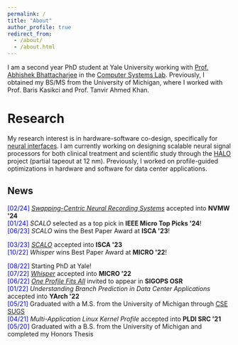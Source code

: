 ```yaml
---
permalink: /
title: "About"
author_profile: true
redirect_from: 
  - /about/
  - /about.html
---
```


I am a second year PhD student at Yale University working with 
[Prof. Abhishek Bhattacharjee](https://cs.yale.edu/homes/abhishek) in the 
[Computer Systems Lab](https://csl.yale.edu/). Previously, I obtained my BS/MS 
from the University of Michigan, where I worked with Prof. Baris Kasikci and 
Prof. Tanvir Ahmed Khan.

Research
======

My research interest is in hardware-software co-design, specifically for 
[neural interfaces](https://www.sigarch.org/the-brain-computer-interfacing-landscape-for-computer-architects). 
I am currently working on designing scalable neural signal processors for both 
clinical treatment and scientific study through the 
[HALO](https://www.youtube.com/watch?v=eenFPogXcq4) project (partial tapeout 
at 12 nm). Previously, I worked on profile-guided optimizations in hardware 
and software for data center applications.

News
-----
<span style="color:blue">[02/24]</span> [_Swapping-Centric Neural Recording Systems_](https://meugur.github.io/files/swapping-nvmw-24.pdf) accepted into **NVMW '24**  
<span style="color:blue">[01/24]</span> _SCALO_ selected as a top pick in **IEEE Micro Top Picks '24**!  
<span style="color:blue">[06/23]</span> _SCALO_ wins the Best Paper Award at **ISCA '23**!  
<!-- <span style="color:blue">[05/23]</span> _SCALO_ nominated for the Best Paper Award at **ISCA '23**!  -->
<span style="color:blue">[03/23]</span> [_SCALO_](https://meugur.github.io/files/scalo-isca-23.pdf) accepted into **ISCA '23**  
<span style="color:blue">[10/22]</span> _Whisper_ wins Best Paper Award at **MICRO '22**!  
<!-- <span style="color:blue">[09/22]</span> _Whisper_ nominated for the Best Paper Award at **MICRO '22**  -->
<span style="color:blue">[08/22]</span> Starting PhD at Yale!  
<span style="color:blue">[07/22]</span> [_Whisper_](https://meugur.github.io/files/whisper-micro-22.pdf) accepted into **MICRO '22**  
<span style="color:blue">[06/22]</span> [_One Profile Fits All_](https://meugur.github.io/files/one-profile-fits-all-osr-22.pdf) invited to appear in **SIGOPS OSR**  
<span style="color:blue">[01/22]</span> _Understanding Branch Prediction in Data Center Applications_ accepted into **YArch '22**  
<span style="color:blue">[05/21]</span> Graduated with a M.S. from the University of Michigan through [CSE SUGS](https://cse.engin.umich.edu/academics/graduate/graduate-programs/sugs-masters-in-cse/)  
<span style="color:blue">[04/21]</span> _Multi-Application Linux Kernel Profile_ accepted into **PLDI SRC '21**  
<span style="color:blue">[05/20]</span> Graduated with a B.S. from the University of Michigan and completed my Honors Thesis 
